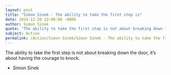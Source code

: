 ```yaml
---
layout: post
title: "Simon Sinek - The ability to take the first step is"
date: 2024-12-28 12:00:00 -0000
author: Simon Sinek
quote: "The ability to take the first step is not about breaking down the door, it’s about having the courage to knock."
subject: Action
permalink: /Action/Simon Sinek/Simon Sinek - The ability to take the first step is
---
```


The ability to take the first step is not about breaking down the door, it’s about having the courage to knock.

- Simon Sinek
